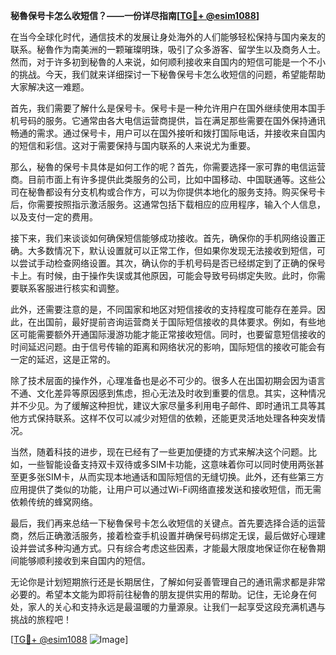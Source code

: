 **秘魯保号卡怎么收短信？——一份详尽指南[[TG💪+ @esim1088](https://t.me/s/esim1088)]**

在当今全球化时代，通信技术的发展让身处海外的人们能够轻松保持与国内亲友的联系。秘魯作为南美洲的一颗璀璨明珠，吸引了众多游客、留学生以及商务人士。然而，对于许多初到秘魯的人来说，如何顺利接收来自国内的短信可能是一个不小的挑战。今天，我们就来详细探讨一下秘魯保号卡怎么收短信的问题，希望能帮助大家解决这一难题。

首先，我们需要了解什么是保号卡。保号卡是一种允许用户在国外继续使用本国手机号码的服务。它通常由各大电信运营商提供，旨在满足那些需要在国外保持通讯畅通的需求。通过保号卡，用户可以在国外接听和拨打国际电话，并接收来自国内的短信和彩信。这对于需要保持与国内联系的人来说尤为重要。

那么，秘魯的保号卡具体是如何工作的呢？首先，你需要选择一家可靠的电信运营商。目前市面上有许多提供此类服务的公司，比如中国移动、中国联通等。这些公司在秘魯都设有分支机构或合作方，可以为你提供本地化的服务支持。购买保号卡后，你需要按照指示激活服务。这通常包括下载相应的应用程序，输入个人信息，以及支付一定的费用。

接下来，我们来谈谈如何确保短信能够成功接收。首先，确保你的手机网络设置正确。大多数情况下，默认设置就可以正常工作，但如果你发现无法接收到短信，可以尝试手动检查网络设置。其次，确认你的手机号码是否已经绑定到了正确的保号卡上。有时候，由于操作失误或其他原因，可能会导致号码绑定失败。此时，你需要联系客服进行核实和调整。

此外，还需要注意的是，不同国家和地区对短信接收的支持程度可能存在差异。因此，在出国前，最好提前咨询运营商关于国际短信接收的具体要求。例如，有些地区可能需要额外开通国际漫游功能才能正常接收短信。同时，也要留意短信接收的时间延迟问题。由于信号传输的距离和网络状况的影响，国际短信的接收可能会有一定的延迟，这是正常的。

除了技术层面的操作外，心理准备也是必不可少的。很多人在出国初期会因为语言不通、文化差异等原因感到焦虑，担心无法及时收到重要的信息。其实，这种情况并不少见。为了缓解这种担忧，建议大家尽量多利用电子邮件、即时通讯工具等其他方式保持联系。这样不仅可以减少对短信的依赖，还能更灵活地处理各种突发情况。

当然，随着科技的进步，现在已经有了一些更加便捷的方式来解决这个问题。比如，一些智能设备支持双卡双待或多SIM卡功能，这意味着你可以同时使用两张甚至更多张SIM卡，从而实现本地通话和国际短信的无缝切换。此外，还有些第三方应用提供了类似的功能，让用户可以通过Wi-Fi网络直接发送和接收短信，而无需依赖传统的蜂窝网络。

最后，我们再来总结一下秘魯保号卡怎么收短信的关键点。首先要选择合适的运营商，然后正确激活服务，接着检查手机设置并确保号码绑定无误，最后做好心理建设并尝试多种沟通方式。只有综合考虑这些因素，才能最大限度地保证你在秘魯期间能够顺利接收到来自国内的短信。

无论你是计划短期旅行还是长期居住，了解如何妥善管理自己的通讯需求都是非常必要的。希望本文能为即将前往秘魯的朋友提供实用的帮助。记住，无论身在何处，家人的关心和支持永远是最温暖的力量源泉。让我们一起享受这段充满机遇与挑战的旅程吧！

[[TG💪+ @esim1088](https://t.me/s/esim1088) ![Image](https://i.postimg.cc/4NQfJmqS/Snipaste-2025-05-13-00-14-12.png)]